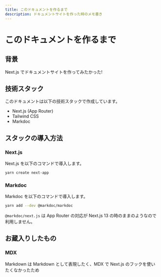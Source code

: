```yaml
---
title: このドキュメントを作るまで
description: ドキュメントサイトを作った時のメモ書き
---
```


# このドキュメントを作るまで

## 背景

Next.js でドキュメントサイトを作ってみたかった!

## 技術スタック

このドキュメントは以下の技術スタックで作成しています。

* Next.js (App Router)
* Tailwind CSS
* Markdoc

## スタックの導入方法

### Next.js

Next.js を以下のコマンドで導入します。

```sh
yarn create next-app
```

### Markdoc

Markdoc を以下のコマンドで導入します。

```sh
yarn add --dev @markdoc/markdoc
```

`@markdoc/next.js` は App Router の対応が Next.js 13 の時のままのようなので利用しません。

## お蔵入りしたもの

### MDX

Markdown は Markdown として表現したく、MDX で Next.js のフックを使いたくなかったため
